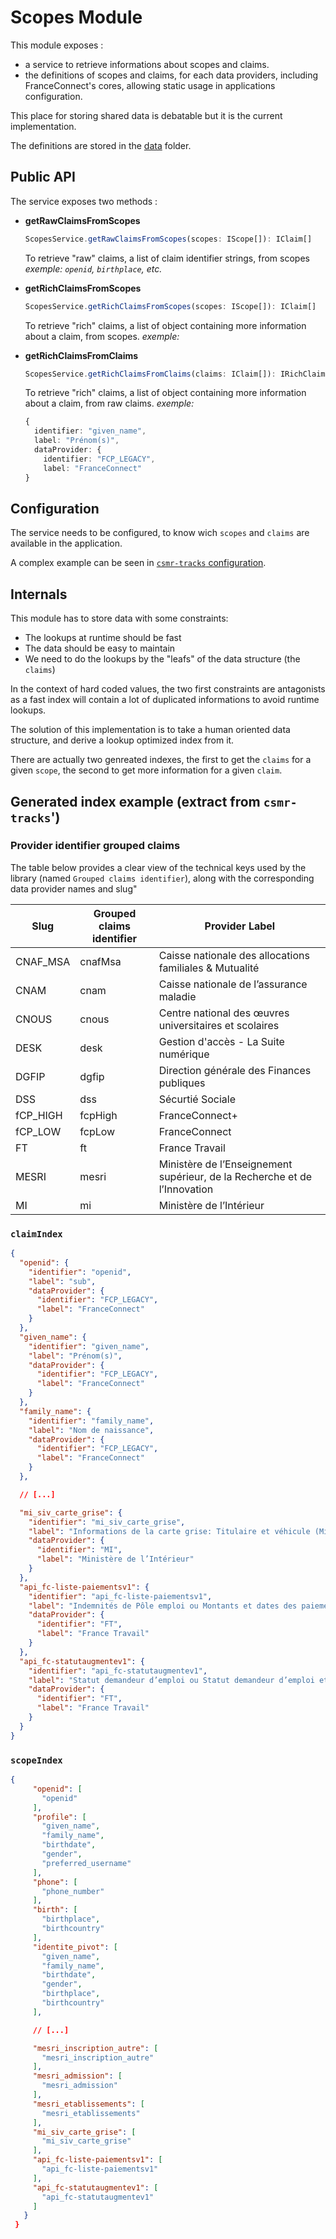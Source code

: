 # Scopes Module

This module exposes :

- a service to retrieve informations about scopes and claims.
- the definitions of scopes and claims, for each data providers, including FranceConnect's cores, allowing static usage in applications configuration.

This place for storing shared data is debatable but it is the current implementation.

The definitions are stored in the [data](./src/data/) folder.

## Public API

The service exposes two methods :

- **getRawClaimsFromScopes**

  ```ts
  ScopesService.getRawClaimsFromScopes(scopes: IScope[]): IClaim[]
  ```

  To retrieve "raw" claims, a list of claim identifier strings, from scopes  
  _exemple: `openid`, `birthplace`, etc._

- **getRichClaimsFromScopes**

  ```ts
  ScopesService.getRichClaimsFromScopes(scopes: IScope[]): IClaim[]
  ```

  To retrieve "rich" claims, a list of object containing more information about a claim, from scopes.
  _exemple:_

- **getRichClaimsFromClaims**

  ```ts
  ScopesService.getRichClaimsFromClaims(claims: IClaim[]): IRichClaim[]
  ```

  To retrieve "rich" claims, a list of object containing more information about a claim, from raw claims.
  _exemple:_

  ```ts
  {
    identifier: "given_name",
    label: "Prénom(s)",
    dataProvider: {
      identifier: "FCP_LEGACY",
      label: "FranceConnect"
  }
  ```

## Configuration

The service needs to be configured, to know wich `scopes` and `claims` are available in the application.

A complex example can be seen in [`csmr-tracks` configuration](../../instances/csmr-tracks/src/config/scopes.ts).

## Internals

This module has to store data with some constraints:

- The lookups at runtime should be fast
- The data should be easy to maintain
- We need to do the lookups by the "leafs" of the data structure (the `claims`)

In the context of hard coded values, the two first constraints are antagonists as a fast index will contain a lot of duplicated informations to avoid runtime lookups.

The solution of this implementation is to take a human oriented data structure, and derive a lookup optimized index from it.

There are actually two genreated indexes, the first to get the `claims` for a given `scope`, the second to get more information for a given `claim`.

## Generated index example (extract from `csmr-tracks`')

### Provider identifier grouped claims 

The table below provides a clear view of the technical keys used by the library (named `Grouped claims identifier`), along with the corresponding data provider names and slug"

| Slug | Grouped claims identifier | Provider Label |
| - | - | - |
| CNAF_MSA | cnafMsa | Caisse nationale des allocations familiales & Mutualité |
| CNAM |cnam | Caisse nationale de l’assurance maladie|
| CNOUS | cnous | Centre national des œuvres universitaires et scolaires |
| DESK | desk | Gestion d'accès - La Suite numérique |
| DGFIP | dgfip | Direction générale des Finances publiques |
| DSS | dss | Sécurtié Sociale |
| fCP_HIGH | fcpHigh | FranceConnect+ |
| fCP_LOW | fcpLow | FranceConnect |
| FT | ft | France Travail|
| MESRI | mesri | Ministère de l’Enseignement supérieur, de la Recherche et de l’Innovation |
| MI | mi | Ministère de l’Intérieur |

### `claimIndex`

```json
{
  "openid": {
    "identifier": "openid",
    "label": "sub",
    "dataProvider": {
      "identifier": "FCP_LEGACY",
      "label": "FranceConnect"
    }
  },
  "given_name": {
    "identifier": "given_name",
    "label": "Prénom(s)",
    "dataProvider": {
      "identifier": "FCP_LEGACY",
      "label": "FranceConnect"
    }
  },
  "family_name": {
    "identifier": "family_name",
    "label": "Nom de naissance",
    "dataProvider": {
      "identifier": "FCP_LEGACY",
      "label": "FranceConnect"
    }
  },

  // [...]

  "mi_siv_carte_grise": {
    "identifier": "mi_siv_carte_grise",
    "label": "Informations de la carte grise: Titulaire et véhicule (Ministère de l’Intérieur)",
    "dataProvider": {
      "identifier": "MI",
      "label": "Ministère de l’Intérieur"
    }
  },
  "api_fc-liste-paiementsv1": {
    "identifier": "api_fc-liste-paiementsv1",
    "label": "Indemnités de Pôle emploi ou Montants et dates des paiements France Travail",
    "dataProvider": {
      "identifier": "FT",
      "label": "France Travail"
    }
  },
  "api_fc-statutaugmentev1": {
    "identifier": "api_fc-statutaugmentev1",
    "label": "Statut demandeur d’emploi ou Statut demandeur d’emploi et identité",
    "dataProvider": {
      "identifier": "FT",
      "label": "France Travail"
    }
  }
}
```

### `scopeIndex`

```json
{
     "openid": [
       "openid"
     ],
     "profile": [
       "given_name",
       "family_name",
       "birthdate",
       "gender",
       "preferred_username"
     ],
     "phone": [
       "phone_number"
     ],
     "birth": [
       "birthplace",
       "birthcountry"
     ],
     "identite_pivot": [
       "given_name",
       "family_name",
       "birthdate",
       "gender",
       "birthplace",
       "birthcountry"
     ],

     // [...]

     "mesri_inscription_autre": [
       "mesri_inscription_autre"
     ],
     "mesri_admission": [
       "mesri_admission"
     ],
     "mesri_etablissements": [
       "mesri_etablissements"
     ],
     "mi_siv_carte_grise": [
       "mi_siv_carte_grise"
     ],
     "api_fc-liste-paiementsv1": [
       "api_fc-liste-paiementsv1"
     ],
     "api_fc-statutaugmentev1": [
       "api_fc-statutaugmentev1"
     ]
   }
 }
```
